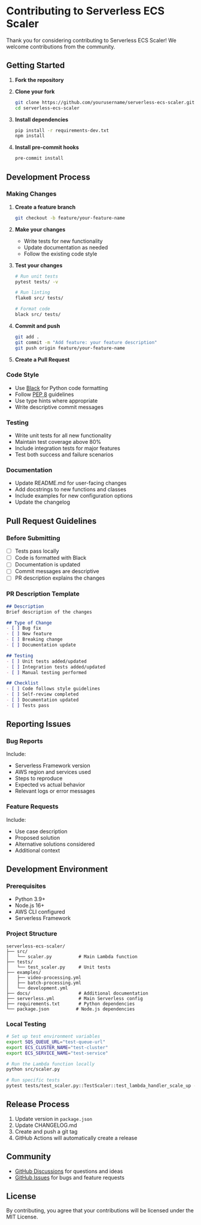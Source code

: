 # Contributing to Serverless ECS Scaler

Thank you for considering contributing to Serverless ECS Scaler! We welcome contributions from the community.

## Getting Started

1. **Fork the repository**
2. **Clone your fork**
   ```bash
   git clone https://github.com/yourusername/serverless-ecs-scaler.git
   cd serverless-ecs-scaler
   ```

3. **Install dependencies**
   ```bash
   pip install -r requirements-dev.txt
   npm install
   ```

4. **Install pre-commit hooks**
   ```bash
   pre-commit install
   ```

## Development Process

### Making Changes

1. **Create a feature branch**
   ```bash
   git checkout -b feature/your-feature-name
   ```

2. **Make your changes**
   - Write tests for new functionality
   - Update documentation as needed
   - Follow the existing code style

3. **Test your changes**
   ```bash
   # Run unit tests
   pytest tests/ -v
   
   # Run linting
   flake8 src/ tests/
   
   # Format code
   black src/ tests/
   ```

4. **Commit and push**
   ```bash
   git add .
   git commit -m "Add feature: your feature description"
   git push origin feature/your-feature-name
   ```

5. **Create a Pull Request**

### Code Style

- Use [Black](https://black.readthedocs.io/) for Python code formatting
- Follow [PEP 8](https://www.python.org/dev/peps/pep-0008/) guidelines
- Use type hints where appropriate
- Write descriptive commit messages

### Testing

- Write unit tests for all new functionality
- Maintain test coverage above 80%
- Include integration tests for major features
- Test both success and failure scenarios

### Documentation

- Update README.md for user-facing changes
- Add docstrings to new functions and classes
- Include examples for new configuration options
- Update the changelog

## Pull Request Guidelines

### Before Submitting

- [ ] Tests pass locally
- [ ] Code is formatted with Black
- [ ] Documentation is updated
- [ ] Commit messages are descriptive
- [ ] PR description explains the changes

### PR Description Template

```markdown
## Description
Brief description of the changes

## Type of Change
- [ ] Bug fix
- [ ] New feature
- [ ] Breaking change
- [ ] Documentation update

## Testing
- [ ] Unit tests added/updated
- [ ] Integration tests added/updated
- [ ] Manual testing performed

## Checklist
- [ ] Code follows style guidelines
- [ ] Self-review completed
- [ ] Documentation updated
- [ ] Tests pass
```

## Reporting Issues

### Bug Reports

Include:
- Serverless Framework version
- AWS region and services used
- Steps to reproduce
- Expected vs actual behavior
- Relevant logs or error messages

### Feature Requests

Include:
- Use case description
- Proposed solution
- Alternative solutions considered
- Additional context

## Development Environment

### Prerequisites

- Python 3.9+
- Node.js 16+
- AWS CLI configured
- Serverless Framework

### Project Structure

```
serverless-ecs-scaler/
├── src/
│   └── scaler.py          # Main Lambda function
├── tests/
│   └── test_scaler.py     # Unit tests
├── examples/
│   ├── video-processing.yml
│   ├── batch-processing.yml
│   └── development.yml
├── docs/                  # Additional documentation
├── serverless.yml         # Main Serverless config
├── requirements.txt       # Python dependencies
└── package.json          # Node.js dependencies
```

### Local Testing

```bash
# Set up test environment variables
export SQS_QUEUE_URL="test-queue-url"
export ECS_CLUSTER_NAME="test-cluster"
export ECS_SERVICE_NAME="test-service"

# Run the Lambda function locally
python src/scaler.py

# Run specific tests
pytest tests/test_scaler.py::TestScaler::test_lambda_handler_scale_up -v
```

## Release Process

1. Update version in `package.json`
2. Update CHANGELOG.md
3. Create and push a git tag
4. GitHub Actions will automatically create a release

## Community

- [GitHub Discussions](https://github.com/yourusername/serverless-ecs-scaler/discussions) for questions and ideas
- [GitHub Issues](https://github.com/yourusername/serverless-ecs-scaler/issues) for bugs and feature requests

## License

By contributing, you agree that your contributions will be licensed under the MIT License.


